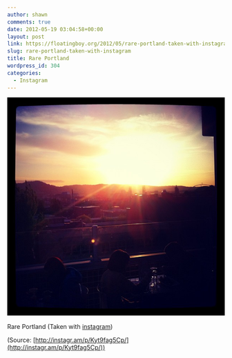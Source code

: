 ```yaml
---
author: shawn
comments: true
date: 2012-05-19 03:04:58+00:00
layout: post
link: https://floatingboy.org/2012/05/rare-portland-taken-with-instagram/
slug: rare-portland-taken-with-instagram
title: Rare Portland
wordpress_id: 304
categories:
  - Instagram
---
```


[![](/assets/media/2012/06/tumblr_m491waK3pl1qzw17so1_1280.jpg)](http://instagr.am/p/Kyt9fag5Cp/)

Rare Portland (Taken with [instagram](http://instagr.am))

(Source: [http://instagr.am/p/Kyt9fag5Cp/](http://instagr.am/p/Kyt9fag5Cp/))
